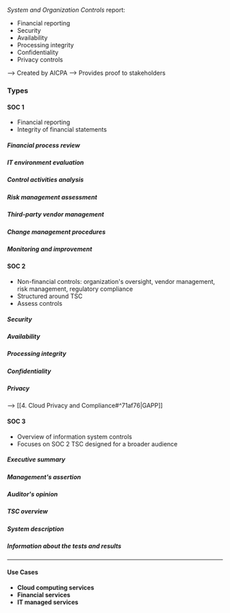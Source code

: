 *System and Organization Controls* report:
- Financial reporting
- Security
- Availability
- Processing integrity
- Confidentiality
- Privacy controls

--> Created by AICPA
--> Provides proof to stakeholders

### Types

#### SOC 1
- Financial reporting
- Integrity of financial statements

##### Financial process review
##### IT environment evaluation

##### Control activities analysis

##### Risk management assessment

##### Third-party vendor management

##### Change management procedures
##### Monitoring and improvement
#### SOC 2
- Non-financial controls: organization's oversight, vendor management, risk management, regulatory compliance
- Structured around TSC
- Assess controls
##### Security
##### Availability
##### Processing integrity
##### Confidentiality
##### Privacy
--> [[4. Cloud Privacy and Compliance#^71af76|GAPP]]

#### SOC 3
- Overview of information system controls
- Focuses on SOC 2 TSC designed for a broader audience
##### Executive summary
##### Management's assertion
##### Auditor's opinion

##### TSC overview
##### System description
##### Information about the tests and results

---

#### Use Cases

- **Cloud computing services**
- **Financial services**
- **IT managed services**
